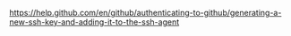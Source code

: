 



https://help.github.com/en/github/authenticating-to-github/generating-a-new-ssh-key-and-adding-it-to-the-ssh-agent




